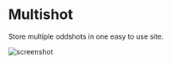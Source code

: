 # Multishot
Store multiple oddshots in one easy to use site.

![screenshot](client/assets/images/logo.png "Site Logo")
